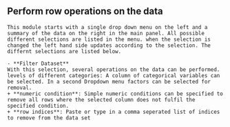  
 ## Perform row operations on the data

    This module starts with a single drop down menu on the left and a summary of the data on the right in the main panel. All possible different selections are listed in the menu. when the selection is changed the left hand side updates according to the selection. The differnt selections are listed below.

    - **Filter Dataset**
    With this selection, several operations on the data can be performed.
    levels of different categories: A column of categorical variables can be selected. In a second Dropdown menu factors can be selected for removal.
    + **numeric condition**: Simple numeric conditions can be specified to remove all rows where the selected column does not fulfil the specified condition.
    + **row indices**: Paste or type in a comma seperated list of indices to remove from the data set
